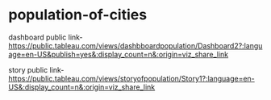 # population-of-cities


dashboard public link-https://public.tableau.com/views/dashbboardpopulation/Dashboard2?:language=en-US&publish=yes&:display_count=n&:origin=viz_share_link

story public link-https://public.tableau.com/views/storyofpopulation/Story1?:language=en-US&:display_count=n&:origin=viz_share_link
